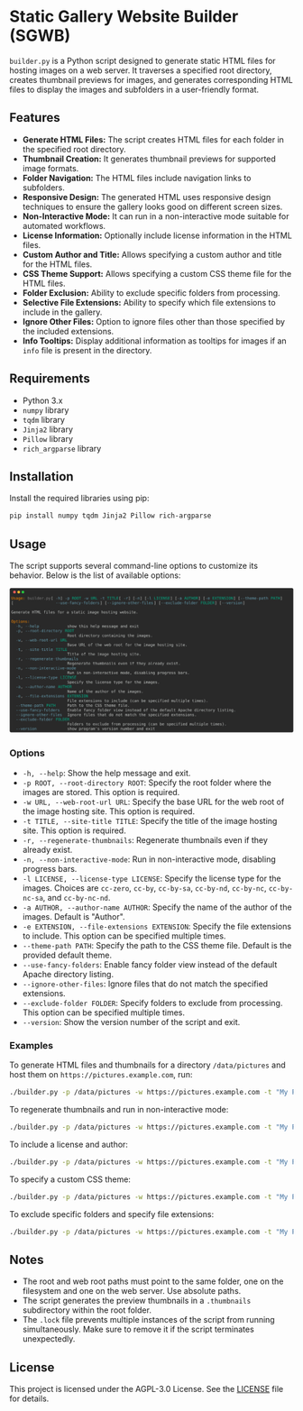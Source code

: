 # Static Gallery Website Builder (SGWB)

`builder.py` is a Python script designed to generate static HTML files for hosting images on a web server. It traverses a specified root directory, creates thumbnail previews for images, and generates corresponding HTML files to display the images and subfolders in a user-friendly format.

## Features

- **Generate HTML Files:** The script creates HTML files for each folder in the specified root directory.
- **Thumbnail Creation:** It generates thumbnail previews for supported image formats.
- **Folder Navigation:** The HTML files include navigation links to subfolders.
- **Responsive Design:** The generated HTML uses responsive design techniques to ensure the gallery looks good on different screen sizes.
- **Non-Interactive Mode:** It can run in a non-interactive mode suitable for automated workflows.
- **License Information:** Optionally include license information in the HTML files.
- **Custom Author and Title:** Allows specifying a custom author and title for the HTML files.
- **CSS Theme Support:** Allows specifying a custom CSS theme file for the HTML files.
- **Folder Exclusion:** Ability to exclude specific folders from processing.
- **Selective File Extensions:** Ability to specify which file extensions to include in the gallery.
- **Ignore Other Files:** Option to ignore files other than those specified by the included extensions.
- **Info Tooltips:** Display additional information as tooltips for images if an `info` file is present in the directory.

## Requirements

- Python 3.x
- `numpy` library
- `tqdm` library
- `Jinja2` library
- `Pillow` library
- `rich_argparse` library

## Installation

Install the required libraries using pip:

```sh
pip install numpy tqdm Jinja2 Pillow rich-argparse
```

## Usage

The script supports several command-line options to customize its behavior. Below is the list of available options:

![help-preview](help.svg)

### Options

- `-h, --help`: Show the help message and exit.
- `-p ROOT, --root-directory ROOT`: Specify the root folder where the images are stored. This option is required.
- `-w URL, --web-root-url URL`: Specify the base URL for the web root of the image hosting site. This option is required.
- `-t TITLE, --site-title TITLE`: Specify the title of the image hosting site. This option is required.
- `-r, --regenerate-thumbnails`: Regenerate thumbnails even if they already exist.
- `-n, --non-interactive-mode`: Run in non-interactive mode, disabling progress bars.
- `-l LICENSE, --license-type LICENSE`: Specify the license type for the images. Choices are `cc-zero`, `cc-by`, `cc-by-sa`, `cc-by-nd`, `cc-by-nc`, `cc-by-nc-sa`, and `cc-by-nc-nd`.
- `-a AUTHOR, --author-name AUTHOR`: Specify the name of the author of the images. Default is "Author".
- `-e EXTENSION, --file-extensions EXTENSION`: Specify the file extensions to include. This option can be specified multiple times.
- `--theme-path PATH`: Specify the path to the CSS theme file. Default is the provided default theme.
- `--use-fancy-folders`: Enable fancy folder view instead of the default Apache directory listing.
- `--ignore-other-files`: Ignore files that do not match the specified extensions.
- `--exclude-folder FOLDER`: Specify folders to exclude from processing. This option can be specified multiple times.
- `--version`: Show the version number of the script and exit.

### Examples

To generate HTML files and thumbnails for a directory `/data/pictures` and host them on `https://pictures.example.com`, run:

```sh
./builder.py -p /data/pictures -w https://pictures.example.com -t "My Photo Gallery"
```

To regenerate thumbnails and run in non-interactive mode:

```sh
./builder.py -p /data/pictures -w https://pictures.example.com -t "My Photo Gallery" -r -n
```

To include a license and author:

```sh
./builder.py -p /data/pictures -w https://pictures.example.com -t "My Photo Gallery" -l cc-by -a "John Doe"
```

To specify a custom CSS theme:

```sh
./builder.py -p /data/pictures -w https://pictures.example.com -t "My Photo Gallery" --theme-path custom_theme.css
```

To exclude specific folders and specify file extensions:

```sh
./builder.py -p /data/pictures -w https://pictures.example.com -t "My Photo Gallery" --exclude-folder Archives --exclude-folder Temp -e .jpg -e .jpeg -e .png
```

## Notes

- The root and web root paths must point to the same folder, one on the filesystem and one on the web server. Use absolute paths.
- The script generates the preview thumbnails in a `.thumbnails` subdirectory within the root folder.
- The `.lock` file prevents multiple instances of the script from running simultaneously. Make sure to remove it if the script terminates unexpectedly.

## License

This project is licensed under the AGPL-3.0 License. See the [LICENSE](LICENSE) file for details.
